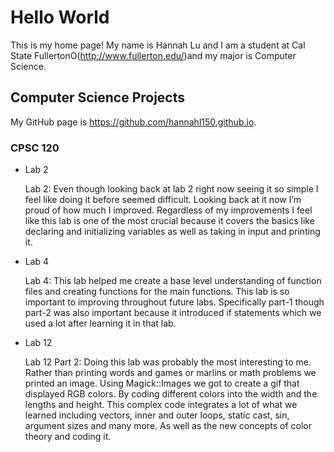 # Hello World
This is my home page! My name is Hannah Lu and I am a student at Cal State FullertonO(http://www.fullerton.edu/)and my major is Computer Science.

## Computer Science Projects
My GitHub page is https://github.com/hannahl150.github.io.

### CPSC 120
* Lab 2

    Lab 2: Even though looking back at lab 2 right now seeing it so simple I feel like doing it before seemed difficult. Looking back at it now I’m proud of how much I improved. Regardless of my improvements I feel like this lab is one of the most crucial because it covers the basics like declaring and initializing variables as well as taking in input and printing it. 
* Lab 4

    Lab 4: This lab helped me create a base level understanding of function files and creating functions for the main functions. This lab is so important to improving throughout future labs. Specifically part-1 though part-2 was also important because it introduced if statements which we used a lot after learning it in that lab.
* Lab 12

    Lab 12 Part 2: Doing this lab was probably the most interesting to me. Rather than printing words and games or marlins or math problems we printed an image. Using Magick::Images we got to create a gif that displayed RGB colors. By coding different colors into the width and the lengths and height. This complex code integrates a lot of what we learned including vectors, inner and outer loops, static cast, sin, argument sizes and many more. As well as the new concepts of color theory and coding it.